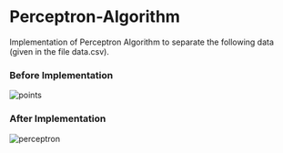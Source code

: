 # Perceptron-Algorithm
Implementation of Perceptron Algorithm to separate the following data (given in the file data.csv).

### Before Implementation

![points](https://user-images.githubusercontent.com/34116562/48570378-43c9d880-e92a-11e8-9c69-274ac7c17f85.png)


### After Implementation

![perceptron](https://user-images.githubusercontent.com/34116562/48570286-08c7a500-e92a-11e8-9a5c-ee70e0a7e932.png)

